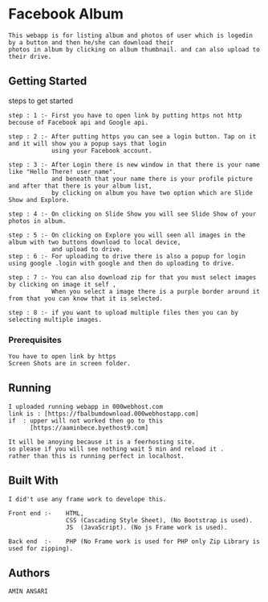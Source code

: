 # Facebook Album

	This webapp is for listing album and photos of user which is logedin by a button and then he/she can download their 
	photos in album by clicking on album thumbnail. and can also upload to their drive.

## Getting Started
 
 steps to get started
 
	step : 1 :- First you have to open link by putting https not http becouse of Facebook api and Google api.
	
	step : 2 :- After putting https you can see a login button. Tap on it and it will show you a popup says that login 
				using your Facebook account.
	
	step : 3 :- After Login there is new window in that there is your name  like "Hello There! user_name".
				and beneath that your name there is your profile picture and after that there is your album list,
				by clicking on album you have two option which are Slide Show and Explore.
	
	step : 4 :- On clicking on Slide Show you will see Slide Show of your photos in album.
	
	step : 5 :- On clicking on Explore you will seen all images in the album with two buttons download to local device,
				and upload to drive.
	step : 6 :- For uploading to drive there is also a popup for login using google .login with google and then do uploading to drive.
		
	step : 7 :- You can also download zip for that you must select images by clicking on image it self ,
				When you select a image there is a purple border around it from that you can know that it is selected.
	
	step : 8 :- if you want to upload multiple files then you can by selecting multiple images. 

### Prerequisites

	You have to open link by https 
	Screen Shots are in screen folder.

## Running 

	I uploaded running webapp in 000webhost.com
	link is : [https://fbalbumdownload.000webhostapp.com]
	if	: upper will not worked then go to this 
		  [https://aaminbece.byethost9.com]
			
	It will be anoying because it is a feerhosting site.
	so please if you will see nothing wait 5 min and reload it .
	rather than this is running perfect in localhost.


## Built With

	I did't use any frame work to develope this.
	
	Front end :- 	HTML, 
					CSS (Cascading Style Sheet), (No Bootstrap is used).
					JS	(JavaScript). (No js Frame work is used).
	
	Back end  :-	PHP (No Frame work is used for PHP only Zip Library is used for zipping).
	


## Authors

	AMIN ANSARI






